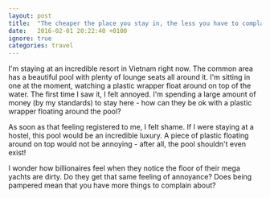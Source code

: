 ```yaml
---
layout: post
title:  "The cheaper the place you stay in, the less you have to complain about"
date:   2016-02-01 20:22:40 +0100
ignore: true
categories: travel
---
```

I'm staying at an incredible resort in Vietnam right now. The common area has a beautiful pool with plenty of lounge seats all around it. I'm sitting in one at the moment, watching a plastic wrapper float around on top of the water. The first time I saw it, I felt annoyed. I'm spending a large amount of money (by my standards) to stay here - how can they be ok with a plastic wrapper floating around the pool?

As soon as that feeling registered to me, I felt shame. If I were staying at a hostel, this pool would be an incredible luxury. A piece of plastic floating around on top would not be annoying - after all, the pool shouldn't even exist!

I wonder how billionaires feel when they notice the floor of their mega yachts are dirty. Do they get that same feeling of annoyance? Does being pampered mean that you have more things to complain about?
